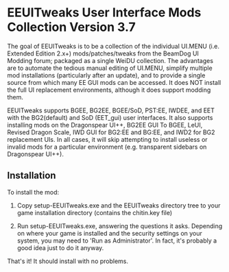 # EEUITweaks User Interface Mods Collection Version 3.7

The goal of EEUITweaks is to be a collection of the individual UI.MENU (i.e. Extended Edition 2.x+) mods/patches/tweaks from the BeamDog UI Modding forum; packaged as a single WeiDU collection. The advantages are to automate the tedious manual editing of UI.MENU, simplify multiple mod installations (particularly after an update), and to provide a single source from which many EE GUI mods can be accessed. It does NOT install the full UI replacement environments, although it does support modding them.

EEUITweaks supports BGEE, BG2EE, BGEE/SoD, PST:EE, IWDEE, and EET with the BG2(default) and SoD (EET_gui) user interfaces. It also supports installing mods on the Dragonspear UI++, BG2EE GUI To BGEE, LeUI, Revised Dragon Scale, IWD GUI for BG2:EE and BG:EE, and IWD2 for BG2 replacement UIs. In all cases, it will skip attempting to install useless or invalid mods for a particular environment (e.g. transparent sidebars on Dragonspear UI++).

## Installation

To install the mod:

1. Copy setup-EEUITweaks.exe and the EEUITweaks directory tree to your game
   installation directory (contains the chitin.key file)

2. Run setup-EEUITweaks.exe, answering the questions it asks.
   Depending on where your game is installed and the security settings on your
   system, you may need to 'Run as Administrator'. In fact, it's probably a
   good idea just to do it anyway.

That's it! It should install with no problems.
